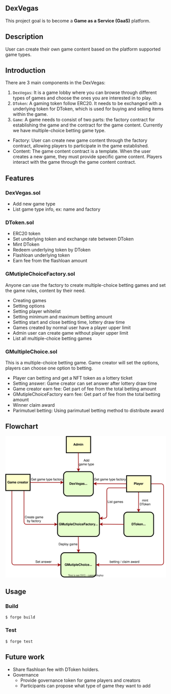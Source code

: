 ## DexVegas 

This project goal is to become a **Game as a Service (GaaS)** platform.

## Description

User can create their own game content based on the platform supported game types.

## Introduction

There are 3 main components in the DexVegas:

1. ```DexVegas```: It is a game lobby where you can browse through different types of games and choose the ones you are interested in to play.
2. ```DToken```: A gaming token follow ERC20. It needs to be exchanged with a underlying token for DToken, which is used for buying and selling items within the game.
3. ```Game```: A game needs to consist of two parts: the factory contract for establishing the game and the contract for the game content. Currently we have multiple-choice betting game type.
- Factory: User can create new game content through the factory contract, allowing players to participate in the game established.
- Content: The game content contract is a template. When the user creates a new game, they must provide specific game content. Players interact with the game through the game content contract.

## Features

### DexVegas.sol

- Add new game type
- List game type info, ex: name and factory

### DToken.sol

- ERC20 token
- Set underlying token and exchange rate between DToken
- Mint DToken
- Redeem underlying token by DToken
- Flashloan underlying token 
- Earn fee from the flashloan amount

### GMutipleChoiceFactory.sol

Anyone can use the factory to create multiple-choice betting games and set the game rules, content by their need.

- Creating games
- Setting options
- Setting player whitelist
- Setting minimum and maximum betting amount
- Setting start and close betting time, lottery draw time
- Games created by normal user have a player upper limit
- Admin user can create game without player upper limit
- List all multiple-choice betting games

### GMultipleChoice.sol

This is a multiple-choice betting game. Game creator will set the options, players can choose one option to betting.

- Player can betting and get a NFT token as a lottery ticket
- Setting answer: Game creator can set answer after lottery draw time
- Game creator earn fee: Get part of fee from the total betting amount
- GMutipleChoiceFactory earn fee: Get part of fee from the total betting amount
- Winner claim award
- Parimutuel betting: Using parimutuel betting method to distribute award

## Flowchart

![DexVegas](./img/dexvegas.svg "DexVegas")

## Usage

### Build

```shell
$ forge build
```

### Test

```shell
$ forge test
```

## Future work

- Share flashloan fee with DToken holders.
- Governance
  - Provide governance token for game players and creators
  - Participants can propose what type of game they want to add
